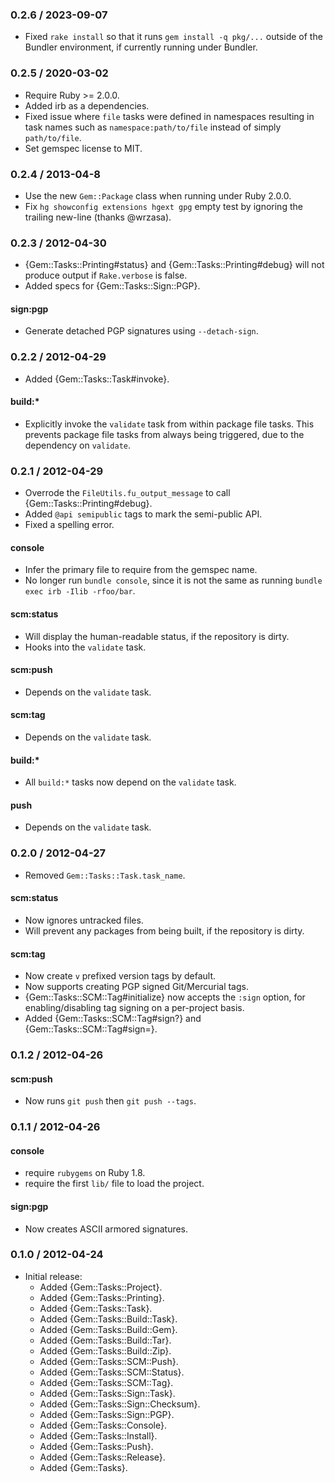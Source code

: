 ### 0.2.6 / 2023-09-07

* Fixed `rake install` so that it runs `gem install -q pkg/...` outside of the
  Bundler environment, if currently running under Bundler.

### 0.2.5 / 2020-03-02

* Require Ruby >= 2.0.0.
* Added irb as a dependencies.
* Fixed issue where `file` tasks were defined in namespaces resulting in task
  names such as `namespace:path/to/file` instead of simply `path/to/file`.
* Set gemspec license to MIT.

### 0.2.4 / 2013-04-8

* Use the new `Gem::Package` class when running under Ruby 2.0.0.
* Fix `hg showconfig extensions hgext gpg` empty test by ignoring the trailing
  new-line (thanks @wrzasa).

### 0.2.3 / 2012-04-30

* {Gem::Tasks::Printing#status} and {Gem::Tasks::Printing#debug} will not
  produce output if `Rake.verbose` is false.
* Added specs for {Gem::Tasks::Sign::PGP}.

#### sign:pgp

* Generate detached PGP signatures using `--detach-sign`.

### 0.2.2 / 2012-04-29

* Added {Gem::Tasks::Task#invoke}.

#### build:*

* Explicitly invoke the `validate` task from within package file tasks.
  This prevents package file tasks from always being triggered, due to the
  dependency on `validate`.

### 0.2.1 / 2012-04-29

* Overrode the `FileUtils.fu_output_message` to call
  {Gem::Tasks::Printing#debug}.
* Added `@api semipublic` tags to mark the semi-public API.
* Fixed a spelling error.

#### console

* Infer the primary file to require from the gemspec name.
* No longer run `bundle console`, since it is not the same as running
  `bundle exec irb -Ilib -rfoo/bar`.

#### scm:status

* Will display the human-readable status, if the repository is dirty.
* Hooks into the `validate` task.

#### scm:push

* Depends on the `validate` task.

#### scm:tag

* Depends on the `validate` task.

#### build:*

* All `build:*` tasks now depend on the `validate` task.

#### push

* Depends on the `validate` task.

### 0.2.0 / 2012-04-27

* Removed `Gem::Tasks::Task.task_name`.

#### scm:status

* Now ignores untracked files.
* Will prevent any packages from being built, if the repository is dirty.

#### scm:tag

* Now create `v` prefixed version tags by default.
* Now supports creating PGP signed Git/Mercurial tags.
* {Gem::Tasks::SCM::Tag#initialize} now accepts the `:sign` option,
  for enabling/disabling tag signing on a per-project basis.
* Added {Gem::Tasks::SCM::Tag#sign?} and {Gem::Tasks::SCM::Tag#sign=}.

### 0.1.2 / 2012-04-26

#### scm:push

* Now runs `git push` then `git push --tags`.

### 0.1.1 / 2012-04-26

#### console

* require `rubygems` on Ruby 1.8.
* require the first `lib/` file to load the project.

#### sign:pgp

* Now creates ASCII armored signatures.

### 0.1.0 / 2012-04-24

* Initial release:
  * Added {Gem::Tasks::Project}.
  * Added {Gem::Tasks::Printing}.
  * Added {Gem::Tasks::Task}.
  * Added {Gem::Tasks::Build::Task}.
  * Added {Gem::Tasks::Build::Gem}.
  * Added {Gem::Tasks::Build::Tar}.
  * Added {Gem::Tasks::Build::Zip}.
  * Added {Gem::Tasks::SCM::Push}.
  * Added {Gem::Tasks::SCM::Status}.
  * Added {Gem::Tasks::SCM::Tag}.
  * Added {Gem::Tasks::Sign::Task}.
  * Added {Gem::Tasks::Sign::Checksum}.
  * Added {Gem::Tasks::Sign::PGP}.
  * Added {Gem::Tasks::Console}.
  * Added {Gem::Tasks::Install}.
  * Added {Gem::Tasks::Push}.
  * Added {Gem::Tasks::Release}.
  * Added {Gem::Tasks}.
